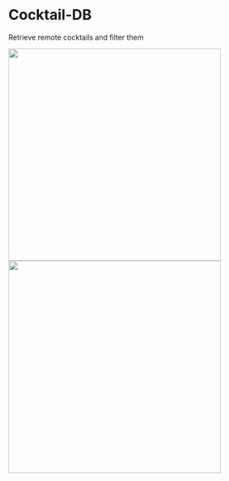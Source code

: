 # Cocktail-DB
Retrieve remote cocktails and filter them

<img src="https://user-images.githubusercontent.com/29354959/73611689-fa2be300-45ec-11ea-9fd4-f79128ba7ed4.png" width=420> <img src="https://user-images.githubusercontent.com/29354959/73611690-fac47980-45ec-11ea-9f04-4646027eb33a.png" width=420>
